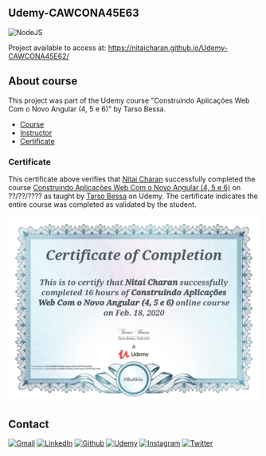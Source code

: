 ## Udemy-CAWCONA45E63

<!-- PROJECT SHIELDS -->

![NodeJS][nodejs-shield]

Project available to access at: https://nitaicharan.github.io/Udemy-CAWCONA45E62/

## About course

This project was part of the Udemy course "Construindo Aplicações Web Com o Novo Angular (4, 5 e 6)" by Tarso Bessa.

- [Course][course-url]
- [Instructor][instructor-url]
- [Certificate][certificate-url]

### Certificate

This certificate above verifies that [Nitai Charan][udemy-url] successfully completed the course [Construindo Aplicações Web Com o Novo Angular (4, 5 e 6)][course-url] on ??/??/???? as taught by [Tarso Bessa][instructor-url] on Udemy. The certificate indicates the entire course was completed as validated by the student.

<p align="center">
  <img src="certificate.jpg">
</p>

## Contact

[![Gmail][gmail-shield]][gmail-url]
[![LinkedIn][linkedin-shield]][linkedin-url]
[![Github][github-shield]][github-url]
[![Udemy][udemy-shield]][udemy-url]
[![Instagram][instagram-shield]][instagram-url]
[![Twitter][twitter-shield]][twitter-url]

<!-- MARKDOWN LINKS & IMAGES -->
<!-- https://www.markdownguide.org/basic-syntax/#reference-style-links -->

<!-- ALIES README -->

[course-url]: https://www.udemy.com/course/angular-pt/
[instructor-url]: https://www.udemy.com/user/tarso-bessa/
[certificate-url]: https://ude.my/#
<!-- CONTACT SHIELDS -->

[linkedin-shield]: https://img.shields.io/badge/-LinkedIn-white.svg?logo=linkedin&colorB=0077B5&logoColor=white
[linkedin-url]: https://linkedin.com/in/nitaicharan/
[gmail-shield]: https://img.shields.io/badge/-Gmail-black.svg?logo=gmail&colorB=D14836&logoColor=white
[gmail-url]: mailto:niaicharan@gmail.com?subject=It%20comes%20from%20Github%20profile
[github-shield]: https://img.shields.io/badge/-Github-black.svg?logo=github&colorB=181717&logoColor=white
[github-url]: https://github.com/nitaicharan
[instagram-shield]: https://img.shields.io/badge/-Instagram-black.svg?logo=instagram&colorB=EC5252&logoColor=white
[instagram-url]: https://instagram.com/nitaicharan/?hl=pt-br
[twitter-shield]: https://img.shields.io/badge/-Twitter-black.svg?logo=twitter&colorB=1DA1F2&logoColor=white
[twitter-url]: https://twitter.com/nitaicharan1
[facebook-shield]: https://img.shields.io/badge/-Facebook-black.svg?logo=facebook&colorB=4172B8&logoColor=white
[facebook-url]: https://facebook.com/NitaiCharan1
[udemy-shield]: https://img.shields.io/badge/-Udemy-black.svg?logo=udemy&colorB=EC5252&logoColor=white
[udemy-url]: https://udemy.com/user/nitai-charan/
[hackerrank-shield]: https://img.shields.io/badge/-HackerRank-white.svg?logo=hackerrank&colorB=2EC866&logoColor=white
[hackerrank-url]: https://www.hackerrank.com/nitaicharan

<!-- PROJECT SHIELDS -->

[html5-shield]: https://img.shields.io/badge/-HTML5-black.svg?logo=html5&colorB=E34F26&logoColor=white
[css3-shield]: https://img.shields.io/badge/-CSS3-black.svg?logo=css3&colorB=1572B6&logoColor=white
[sass-shield]: https://img.shields.io/badge/-SASS-black.svg?logo=sass&colorB=CC6699&logoColor=white
[angular-shield]: https://img.shields.io/badge/-Angular-black.svg?logo=angular&colorB=DD0031&logoColor=white
[java-shield]: https://img.shields.io/badge/-Java-black.svg?logoColor=white&logo=java&&colorB=007396
[javascript-shield]: https://img.shields.io/badge/-JavaScript-black.svg?logoColor=white&logo=javascript&&colorB=F7DF1E
[typescript-shield]: https://img.shields.io/badge/-TypeScript-black.svg?logoColor=white&logo=typescript&&colorB=007ACC
[react-shield]: https://img.shields.io/badge/-React-black.svg?logoColor=white&logo=react&colorB=61DAFB
[jquery-shield]: https://img.shields.io/badge/-jQuery-white.svg?logo=jquery&colorB=0769AD&logoColor=white
[spring-shield]: https://img.shields.io/badge/-Spring-white.svg?logo=spring&colorB=6DB33F&logoColor=white
[flutter-shield]: https://img.shields.io/badge/-Flutter-white.svg?logo=flutter&logoColor=white&colorB=02569B
[android-shield]: https://img.shields.io/badge/-Android-white.svg?logo=android&logoColor=white&colorB=3DDC84
[apple-shield]: https://img.shields.io/badge/-Apple-white.svg?logo=apple&logoColor=white&colorB=999999
[nodejs-shield]: https://img.shields.io/badge/-Node.js-white.svg?logo=node.js&logoColor=white&colorB=339933
